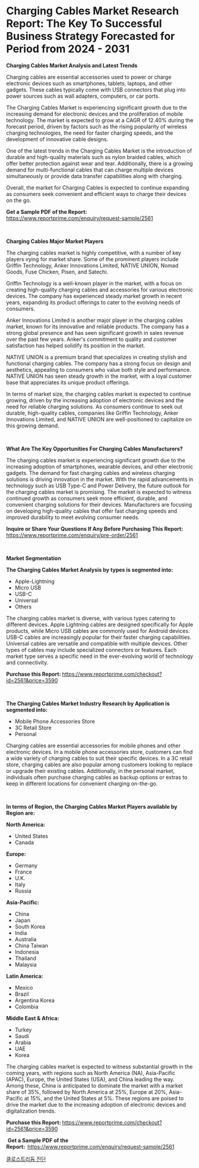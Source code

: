 <p><h1>Charging Cables Market Research Report: The Key To Successful Business Strategy Forecasted for Period from 2024 - 2031</h1></p><p><strong>Charging Cables Market Analysis and Latest Trends</strong></p>
<p><p>Charging cables are essential accessories used to power or charge electronic devices such as smartphones, tablets, laptops, and other gadgets. These cables typically come with USB connectors that plug into power sources such as wall adapters, computers, or car ports.</p><p>The Charging Cables Market is experiencing significant growth due to the increasing demand for electronic devices and the proliferation of mobile technology. The market is expected to grow at a CAGR of 12.40% during the forecast period, driven by factors such as the rising popularity of wireless charging technologies, the need for faster charging speeds, and the development of innovative cable designs.</p><p>One of the latest trends in the Charging Cables Market is the introduction of durable and high-quality materials such as nylon braided cables, which offer better protection against wear and tear. Additionally, there is a growing demand for multi-functional cables that can charge multiple devices simultaneously or provide data transfer capabilities along with charging.</p><p>Overall, the market for Charging Cables is expected to continue expanding as consumers seek convenient and efficient ways to charge their devices on the go.</p></p>
<p><strong>Get a Sample PDF of the Report:&nbsp;</strong> <a href="https://www.reportprime.com/enquiry/request-sample/2561">https://www.reportprime.com/enquiry/request-sample/2561</a></p>
<p>&nbsp;</p>
<p><strong>Charging Cables Major Market Players</strong></p>
<p><p>The charging cables market is highly competitive, with a number of key players vying for market share. Some of the prominent players include Griffin Technology, Anker Innovations Limited, NATIVE UNION, Nomad Goods, Fuse Chicken, Pisen, and Satechi. </p><p>Griffin Technology is a well-known player in the market, with a focus on creating high-quality charging cables and accessories for various electronic devices. The company has experienced steady market growth in recent years, expanding its product offerings to cater to the evolving needs of consumers. </p><p>Anker Innovations Limited is another major player in the charging cables market, known for its innovative and reliable products. The company has a strong global presence and has seen significant growth in sales revenue over the past few years. Anker's commitment to quality and customer satisfaction has helped solidify its position in the market. </p><p>NATIVE UNION is a premium brand that specializes in creating stylish and functional charging cables. The company has a strong focus on design and aesthetics, appealing to consumers who value both style and performance. NATIVE UNION has seen steady growth in the market, with a loyal customer base that appreciates its unique product offerings. </p><p>In terms of market size, the charging cables market is expected to continue growing, driven by the increasing adoption of electronic devices and the need for reliable charging solutions. As consumers continue to seek out durable, high-quality cables, companies like Griffin Technology, Anker Innovations Limited, and NATIVE UNION are well-positioned to capitalize on this growing demand.</p></p>
<p>&nbsp;</p>
<p><strong>What Are The Key Opportunities For Charging Cables Manufacturers?</strong></p>
<p><p>The charging cables market is experiencing significant growth due to the increasing adoption of smartphones, wearable devices, and other electronic gadgets. The demand for fast charging cables and wireless charging solutions is driving innovation in the market. With the rapid advancements in technology such as USB Type-C and Power Delivery, the future outlook for the charging cables market is promising. The market is expected to witness continued growth as consumers seek more efficient, durable, and convenient charging solutions for their devices. Manufacturers are focusing on developing high-quality cables that offer fast charging speeds and improved durability to meet evolving consumer needs.</p></p>
<p><strong>Inquire or Share Your Questions If Any Before Purchasing This Report:</strong> <a href="https://www.reportprime.com/enquiry/pre-order/2561">https://www.reportprime.com/enquiry/pre-order/2561</a></p>
<p>&nbsp;</p>
<p><strong>Market Segmentation</strong></p>
<p><strong>The Charging Cables Market Analysis by types is segmented into:</strong></p>
<p><ul><li>Apple-Lightning</li><li>Micro USB</li><li>USB-C</li><li>Universal</li><li>Others</li></ul></p>
<p><p>The charging cables market is diverse, with various types catering to different devices. Apple Lightning cables are designed specifically for Apple products, while Micro USB cables are commonly used for Android devices. USB-C cables are increasingly popular for their faster charging capabilities. Universal cables are versatile and compatible with multiple devices. Other types of cables may include specialized connectors or features. Each market type serves a specific need in the ever-evolving world of technology and connectivity.</p></p>
<p><strong>Purchase this Report:&nbsp;</strong><a href="https://www.reportprime.com/checkout?id=2561&price=3590">https://www.reportprime.com/checkout?id=2561&price=3590</a></p>
<p>&nbsp;</p>
<p><strong>The Charging Cables Market Industry Research by Application is segmented into:</strong></p>
<p><ul><li>Mobile Phone Accessories Store</li><li>3C Retail Store</li><li>Personal</li></ul></p>
<p><p>Charging cables are essential accessories for mobile phones and other electronic devices. In a mobile phone accessories store, customers can find a wide variety of charging cables to suit their specific devices. In a 3C retail store, charging cables are also popular among customers looking to replace or upgrade their existing cables. Additionally, in the personal market, individuals often purchase charging cables as backup options or extras to keep in different locations for convenient charging on-the-go.</p></p>
<p>&nbsp;</p>
<p><strong>In terms of Region, the Charging Cables Market Players available by Region are:</strong></p>
<p>
    <p> <strong> North America: </strong>
        <ul>
            <li>United States</li>
            <li>Canada</li>
        </ul>
        </p> 
    <p> <strong> Europe: </strong>
        <ul>
            <li>Germany</li>
            <li>France</li>
            <li>U.K.</li>
            <li>Italy</li>
            <li>Russia</li>
        </ul>
        </p> 
    <p> <strong> Asia-Pacific: </strong>
        <ul>
            <li>China</li>
            <li>Japan</li>
            <li>South Korea</li>
            <li>India</li>
            <li>Australia</li>
            <li>China Taiwan</li>
            <li>Indonesia</li>
            <li>Thailand</li>
            <li>Malaysia</li>
        </ul>
        </p> 
    <p> <strong> Latin America: </strong>
        <ul>
            <li>Mexico</li>
            <li>Brazil</li>
            <li>Argentina Korea</li>
            <li>Colombia</li>
        </ul>
        </p> 
    <p> <strong> Middle East & Africa: </strong>
        <ul>
            <li>Turkey</li>
            <li>Saudi</li>
            <li>Arabia</li>
            <li>UAE</li>
            <li>Korea</li>
        </ul>
    </p>
    </p>
<p><p>The charging cables market is expected to witness substantial growth in the coming years, with regions such as North America (NA), Asia-Pacific (APAC), Europe, the United States (USA), and China leading the way. Among these, China is anticipated to dominate the market with a market share of 35%, followed by North America at 25%, Europe at 20%, Asia-Pacific at 15%, and the United States at 5%. These regions are poised to drive the market due to the increasing adoption of electronic devices and digitalization trends.</p></p>
<p><strong>Purchase this Report: </strong><a href="https://www.reportprime.com/checkout?id=2561&price=3590">https://www.reportprime.com/checkout?id=2561&price=3590</a></p>
<p>&nbsp;<strong>Get a Sample PDF of the Report:&nbsp;&nbsp;</strong><a href="https://www.reportprime.com/enquiry/request-sample/2561">https://www.reportprime.com/enquiry/request-sample/2561</a></p>
<p><strong></strong></p>
<p><p><a href="https://github.com/oajzkywllm460/Market-Research-Report-List-1/blob/main/330855710907.md">클로스트리듐 진단</a></p></p>